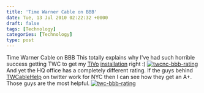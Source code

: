 ```yaml
---
title: 'Time Warner Cable on BBB'
date: Tue, 13 Jul 2010 02:22:32 +0000
draft: false
tags: [Technology]
categories: [Technology]
type: post
---
```


Time Warner Cable on BBB This totally explains why I've had such horrible success getting TWC to get my [TiVo](http://www.tivo.com) [installation](http://zeusville.wordpress.com/2010/07/08/tivo/) right :) [![](http://zeusville.files.wordpress.com/2010/07/twcnc-bbb-rating.png "twcnc-bbb-rating")](http://zeusville.files.wordpress.com/2010/07/twcnc-bbb-rating.png) And yet the HQ office has a completely different rating. If the guys behind [TWCableHelp](http://twitter.com/twcablehelp) on twitter work for NYC then I can see how they get an A+. Those guys are the most helpful. [![](http://zeusville.files.wordpress.com/2010/07/twc-bbb-rating.png "twc-bbb-rating")](http://zeusville.files.wordpress.com/2010/07/twc-bbb-rating.png)